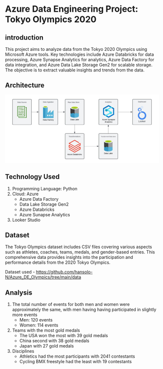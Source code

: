 # Azure Data Engineering Project: Tokyo Olympics 2020

## introduction
This project aims to analyze data from the Tokyo 2020 Olympics using Microsoft Azure tools. Key technologies include Azure Databricks for data processing, Azure Synapse Analytics for analytics, Azure Data Factory for data integration, and Azure Data Lake Storage Gen2 for scalable storage. The objective is to extract valuable insights and trends from the data.

## Architecture
![Project Architecture Flow diagram of Azure.](Architecture.jpeg)

## Technology Used
1. Programming Language: Python
2. Cloud: Azure
   - Azure Data Factory
   - Data Lake Storage Gen2
   - Azure Databricks
   - Azure Sunapse Analytics
3. Looker Studio

## Dataset
The Tokyo Olympics dataset includes CSV files covering various aspects such as athletes, coaches, teams, medals, and gender-based entries. This comprehensive data provides insights into the participation and performance details from the 2020 Tokyo Olympics.

Dataset used - https://github.com/hansolo-N/Azure_DE_Olympics/tree/main/data


## Analysis
1. The total number of events for both men and women were approximately the same, with men having having participated in slightly more events
   - Men: 120 events
   - Women: 114 events
2. Teams with the most gold medals
   - The USA won the most with 39 gold medals
   - China second with 38 gold medals
   - Japan with 27 gold medals
3. Disciplines
   - Athletics had the most participants with 2041 contestants
   - Cycling BMX freestyle had the least with 19 contestants
